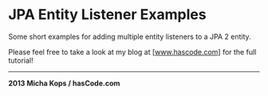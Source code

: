 # JPA Entity Listener Examples

Some short examples for adding multiple entity listeners to a JPA 2 entity.

Please feel free to take a look at my blog at [www.hascode.com] for the full tutorial!

---

**2013 Micha Kops / hasCode.com**

   [www.hascode.com]:http://www.hascode.com/